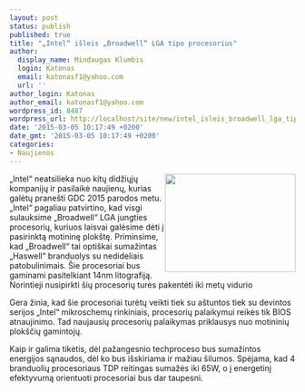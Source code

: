 ```yaml
---
layout: post
status: publish
published: true
title: "„Intel“ išleis „Broadwell“ LGA tipo procesorius"
author:
  display_name: Mindaugas Klumbis
  login: Katonas
  email: katonasf1@yahoo.com
  url: ''
author_login: Katonas
author_email: katonasf1@yahoo.com
wordpress_id: 8487
wordpress_url: http://localhost/site/new/intel_isleis_broadwell_lga_tipo_procesorius/
date: '2015-03-05 10:17:49 +0200'
date_gmt: '2015-03-05 10:17:49 +0200'
categories:
- Naujienos
---
```

<p>
	<img alt="" src="http://technews.lt/userfiles/c6b6a24fe456438603f00eedb2fb42e7_L.jpg" style="width: 230px; height: 173px; float: right;" />&bdquo;Intel&ldquo; neatsilieka nuo kitų didžiųjų kompanijų ir pasilaikė naujienų, kurias galėtų prane&scaron;ti GDC 2015 parodos metu. &bdquo;Intel&ldquo; pagaliau patvirtino, kad visgi sulauksime &bdquo;Broadwell&ldquo; LGA jungties procesorių, kuriuos laisvai galėsime dėti į pasirinktą motininę plok&scaron;tę. Priminsime, kad &bdquo;Broadwell&ldquo; tai opti&scaron;kai sumažintas &bdquo;Haswell&ldquo; branduolys su nedideliais patobulinimais. &Scaron;ie procesoriai bus gaminami pasitelkiant 14nm litografiją. Norintieji nusipirkti &scaron;ių procesorių turės pakentėti iki metų vidurio</p>
<p>
	Gera žinia, kad &scaron;ie procesoriai turėtų veikti tiek su a&scaron;tuntos tiek su devintos serijos &bdquo;Intel&ldquo; mikroschemų rinkiniais, procesorių palaikymui reikės tik BIOS atnaujinimo. Tad naujausių procesorių palaikymas priklausys nuo motininių plok&scaron;čių gamintojų.</p>
<p>
	Kaip ir galima tikėtis, dėl pažangesnio techproceso bus sumažintos energijos sąnaudos, dėl ko bus i&scaron;skiriama ir mažiau &scaron;ilumos. Spėjama, kad 4 branduolių procesoriaus TDP reitingas sumažės iki 65W, o į energetinį efektyvumą orientuoti procesoriai bus dar taupesni. &nbsp;</p>

